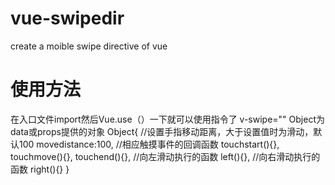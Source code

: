 # vue-swipedir
create a  moible swipe directive of vue
# 使用方法
在入口文件import然后Vue.use（）一下就可以使用指令了
v-swipe="<Object>"
  Object为data或props提供的对象
Object{
  //设置手指移动距离，大于设置值时为滑动，默认100
   movedistance:100,
  //相应触摸事件的回调函数
   touchstart(){},
   touchmove(){},
   touchend(){},
  //向左滑动执行的函数
   left(){},
  //向右滑动执行的函数
   right(){}
  }
